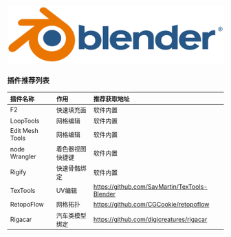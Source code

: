 ![logo](./images/blender_logo.png)
### 插件推荐列表
|插件名称|作用|推荐获取地址
|:-|:-|:-
|F2|快速填充面|软件内置
|LoopTools|网格编辑|软件内置
|Edit Mesh Tools|网格编辑|软件内置
|node Wrangler|着色器视图快捷键|软件内置
|Rigify|快速骨骼绑定|软件内置
|TexTools|UV编辑|https://github.com/SavMartin/TexTools-Blender
|RetopoFlow|网格拓扑|https://github.com/CGCookie/retopoflow
|Rigacar|汽车类模型绑定|https://github.com/digicreatures/rigacar    